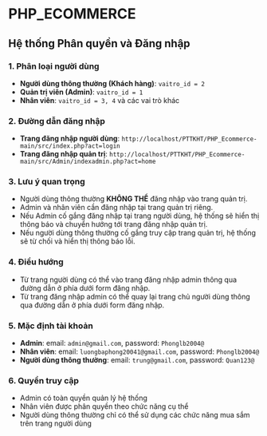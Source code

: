# PHP_ECOMMERCE

## Hệ thống Phân quyền và Đăng nhập

### 1. Phân loại người dùng

- **Người dùng thông thường (Khách hàng)**: `vaitro_id = 2`
- **Quản trị viên (Admin)**: `vaitro_id = 1`
- **Nhân viên**: `vaitro_id = 3, 4` và các vai trò khác

### 2. Đường dẫn đăng nhập

- **Trang đăng nhập người dùng**: `http://localhost/PTTKHT/PHP_Ecommerce-main/src/index.php?act=login`
- **Trang đăng nhập quản trị**: `http://localhost/PTTKHT/PHP_Ecommerce-main/src/Admin/indexadmin.php?act=home`

### 3. Lưu ý quan trọng

- Người dùng thông thường **KHÔNG THỂ** đăng nhập vào trang quản trị.
- Admin và nhân viên cần đăng nhập tại trang quản trị riêng.
- Nếu Admin cố gắng đăng nhập tại trang người dùng, hệ thống sẽ hiển thị thông báo và chuyển hướng tới trang đăng nhập quản trị.
- Nếu người dùng thông thường cố gắng truy cập trang quản trị, hệ thống sẽ từ chối và hiển thị thông báo lỗi.

### 4. Điều hướng

- Từ trang người dùng có thể vào trang đăng nhập admin thông qua đường dẫn ở phía dưới form đăng nhập.
- Từ trang đăng nhập admin có thể quay lại trang chủ người dùng thông qua đường dẫn ở phía dưới form đăng nhập.

### 5. Mặc định tài khoản

- **Admin**: email: `admin@gmail.com`, password: `Phonglb2004@`
- **Nhân viên**: email: `luongbaphong20041@gmail.com`, password: `Phonglb2004@`
- **Người dùng thông thường**: email: `trung@gmail.com`, password: `Quan123@`

### 6. Quyền truy cập

- Admin có toàn quyền quản lý hệ thống
- Nhân viên được phân quyền theo chức năng cụ thể
- Người dùng thông thường chỉ có thể sử dụng các chức năng mua sắm trên trang người dùng
